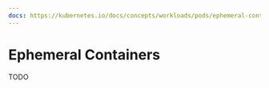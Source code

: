 ```yaml
---
docs: https://kubernetes.io/docs/concepts/workloads/pods/ephemeral-containers/
---
```

# Ephemeral Containers

TODO